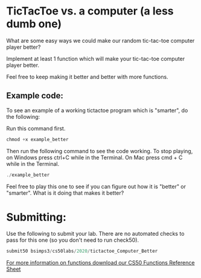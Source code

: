 # TicTacToe vs. a computer (a less dumb one) 
What are some easy ways we could make our random tic-tac-toe computer player better?

Implement at least 1 function which will make your tic-tac-toe computer player better.

Feel free to keep making it better and better with more functions.

## Example code:
To see an example of a working tictactoe program which is "smarter", do the following:

Run this command first.
```c
chmod +x example_better
```
Then run the following command to see the code working. To stop playing, on Windows press ctrl+C while in the Terminal.  On Mac press cmd + C while in the Terminal.

```c
./example_better
```
Feel free to play this one to see if you can figure out how it is "better" or "smarter".  What is it doing that makes it better?

# Submitting:
Use the following to submit your lab.  There are no automated checks to pass for this one (so you don't need to run check50).

```c
submit50 bsimps3/cs50labs/2020/tictactoe_Computer_Better
```

[For more information on functions download our CS50 Functions Reference Sheet](https://cs50.harvard.edu/ap/2020/assets/pdfs/functions.pdf)
